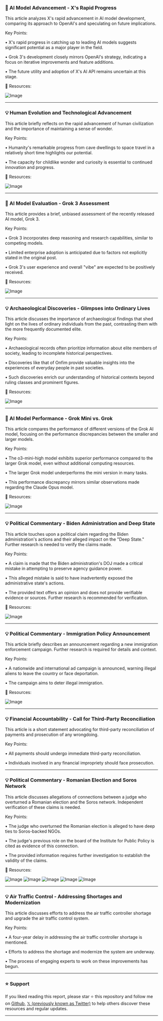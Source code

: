### 🤖 AI Model Advancement - X's Rapid Progress

This article analyzes X's rapid advancement in AI model development, comparing its approach to OpenAI's and speculating on future implications.

Key Points:

• X's rapid progress in catching up to leading AI models suggests significant potential as a major player in the field.


• Grok 3's development closely mirrors OpenAI's strategy, indicating a focus on iterative improvements and feature additions.


• The future utility and adoption of X's AI API remains uncertain at this stage.


🔗 Resources:

![Image](https://pbs.twimg.com/amplify_video_thumb/1890827551389466624/img/oWxP-aP4VKBOcuWa.jpg)


---

### 💡 Human Evolution and Technological Advancement

This article briefly reflects on the rapid advancement of human civilization and the importance of maintaining a sense of wonder.

Key Points:

•  Humanity's remarkable progress from cave dwellings to space travel in a relatively short time highlights our potential.


•  The capacity for childlike wonder and curiosity is essential to continued innovation and progress.



🔗 Resources:

![Image](https://pbs.twimg.com/media/GkC7OGdbwAA_kR7?format=jpg&name=small)


---

### 🤖 AI Model Evaluation - Grok 3 Assessment

This article provides a brief, unbiased assessment of the recently released AI model, Grok 3.

Key Points:

• Grok 3 incorporates deep reasoning and research capabilities, similar to competing models.


•  Limited enterprise adoption is anticipated due to factors not explicitly stated in the original post.


•  Grok 3's user experience and overall "vibe" are expected to be positively received.


🔗 Resources:

![Image](https://pbs.twimg.com/media/GkC7OGdbwAA_kR7?format=jpg&name=small)


---

### 💡 Archaeological Discoveries - Glimpses into Ordinary Lives

This article discusses the importance of archaeological findings that shed light on the lives of ordinary individuals from the past, contrasting them with the more frequently documented elite.

Key Points:

•  Archaeological records often prioritize information about elite members of society, leading to incomplete historical perspectives.


•  Discoveries like that of Onfim provide valuable insights into the experiences of everyday people in past societies.


•  Such discoveries enrich our understanding of historical contexts beyond ruling classes and prominent figures.



🔗 Resources:

![Image](https://pbs.twimg.com/media/Gj8SE0naEAAhNfq?format=jpg&name=small)


---

### 🤖 AI Model Performance - Grok Mini vs. Grok

This article compares the performance of different versions of the Grok AI model, focusing on the performance discrepancies between the smaller and larger models.

Key Points:

•  The o3-mini-high model exhibits superior performance compared to the larger Grok model, even without additional computing resources.


•  The larger Grok model underperforms the mini version in many tasks.


•  This performance discrepancy mirrors similar observations made regarding the Claude Opus model.


🔗 Resources:

![Image](https://pbs.twimg.com/media/GkCylFnbQAAroHA?format=jpg&name=small)


---

### 💡 Political Commentary - Biden Administration and Deep State

This article touches upon a political claim regarding the Biden administration's actions and their alleged impact on the "Deep State."  Further research is needed to verify the claims made.

Key Points:

•  A claim is made that the Biden administration's DOJ made a critical mistake in attempting to preserve agency guidance power.


•  This alleged mistake is said to have inadvertently exposed the administrative state's actions.


• The provided text offers an opinion and does not provide verifiable evidence or sources.  Further research is recommended for verification.


🔗 Resources:

![Image](https://pbs.twimg.com/media/GkCG3ThXUAASheW?format=jpg&name=small)


---

### 💡 Political Commentary - Immigration Policy Announcement

This article briefly describes an announcement regarding a new immigration enforcement campaign. Further research is required for details and context.

Key Points:

• A nationwide and international ad campaign is announced, warning illegal aliens to leave the country or face deportation.


• The campaign aims to deter illegal immigration.



🔗 Resources:

![Image](https://pbs.twimg.com/amplify_video_thumb/1891664853393117185/img/zpMNTe0mWPOfaYtr.jpg)


---

### 💡 Financial Accountability - Call for Third-Party Reconciliation

This article is a short statement advocating for third-party reconciliation of payments and prosecution of any wrongdoing.

Key Points:

• All payments should undergo immediate third-party reconciliation.


• Individuals involved in any financial impropriety should face prosecution.



---

### 💡 Political Commentary - Romanian Election and Soros Network

This article discusses allegations of connections between a judge who overturned a Romanian election and the Soros network.  Independent verification of these claims is needed.

Key Points:

•  The judge who overturned the Romanian election is alleged to have deep ties to Soros-backed NGOs.


•  The judge's previous role on the board of the Institute for Public Policy is cited as evidence of this connection.


•  The provided information requires further investigation to establish the validity of the claims.



🔗 Resources:

![Image](https://pbs.twimg.com/media/GkCA6POWUAARto8?format=png&name=small)
![Image](https://pbs.twimg.com/media/Gj408NJWcAALq2X?format=jpg&name=120x120)
![Image](https://pbs.twimg.com/media/Gj408NPXoAAC9Kc?format=jpg&name=240x240)
![Image](https://pbs.twimg.com/media/Gj408NUX0AAtlst?format=jpg&name=120x120)
![Image](https://pbs.twimg.com/media/Gj41G0oWkAAQ483?format=jpg&name=120x120)


---

### 💡 Air Traffic Control - Addressing Shortages and Modernization

This article discusses efforts to address the air traffic controller shortage and upgrade the air traffic control system.

Key Points:

•  A four-year delay in addressing the air traffic controller shortage is mentioned.


•  Efforts to address the shortage and modernize the system are underway.


•  The process of engaging experts to work on these improvements has begun.


---

### ⭐️ Support

If you liked reading this report, please star ⭐️ this repository and follow me on [Github](https://github.com/Drix10), [𝕏 (previously known as Twitter)](https://x.com/DRIX_10_) to help others discover these resources and regular updates.

---